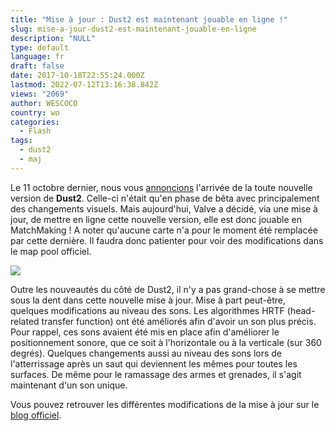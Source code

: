 ```yaml
---
title: "Mise à jour : Dust2 est maintenant jouable en ligne !"
slug: mise-a-jour-dust2-est-maintenant-jouable-en-ligne
description: "NULL"
type: default
language: fr
draft: false
date: 2017-10-18T22:55:24.000Z
lastmod: 2022-07-12T13:16:38.842Z
views: "2069"
author: WESCOCO
country: wo
categories:
  - Flash
tags:
  - dust2
  - maj
---
```

Le 11 octobre dernier, nous vous [annoncions](https://flickshot.fr/fr/le-nouvelle-dust-2-jouable-en-beta/&59dd6b3fa7ec9) l'arrivée de la toute nouvelle version de **Dust2**. Celle-ci n'était qu'en phase de bêta avec principalement des changements visuels. Mais aujourd'hui, Valve a décidé, via une mise à jour, de mettre en ligne cette nouvelle version, elle est donc jouable en MatchMaking ! A noter qu'aucune carte n'a pour le moment été remplacée par cette dernière. Il faudra donc patienter pour voir des modifications dans le map pool officiel.

![](/images/articles/59e7d3477fd2f/images/v3W2lQwjFqJ8GyEBLwSkSZhEzCoXAuKIugzPZJQN.jpeg)

Outre les nouveautés du côté de Dust2, il n'y a pas grand-chose à se mettre sous la dent dans cette nouvelle mise à jour. Mise à part peut-être, quelques modifications au niveau des sons. Les algorithmes HRTF (head-related transfer function) ont été améliorés afin d'avoir un son plus précis. Pour rappel, ces sons avaient été mis en place afin d'améliorer le positionnement sonore, que ce soit à l'horizontale ou à la verticale (sur 360 degrés). Quelques changements aussi au niveau des sons lors de l'atterrissage après un saut qui deviennent les mêmes pour toutes les surfaces. De même pour le ramassage des armes et grenades, il s'agit maintenant d'un son unique. 

Vous pouvez retrouver les différentes modifications de la mise à jour sur le [blog officiel](http://blog.counter-strike.net/index.php/category/updates/).
